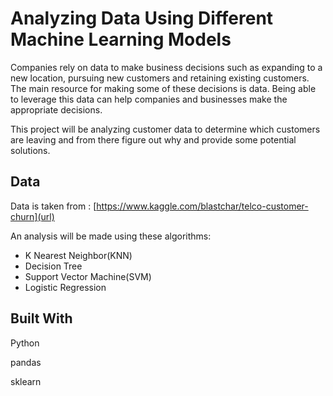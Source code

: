 # Analyzing Data Using Different Machine Learning Models

Companies rely on data to make business decisions such as expanding to a new location, pursuing new customers and retaining existing customers. The main resource for making some of these decisions is data. Being able to leverage this data can help companies and businesses make the appropriate decisions.

This project will be analyzing customer data to determine which customers are leaving and from there figure out why and provide some potential solutions.

## Data

Data is taken from : [https://www.kaggle.com/blastchar/telco-customer-churn](url)

An analysis will be made using these algorithms:

- K Nearest Neighbor(KNN)
- Decision Tree
- Support Vector Machine(SVM)
- Logistic Regression


## Built With
Python

pandas

sklearn
